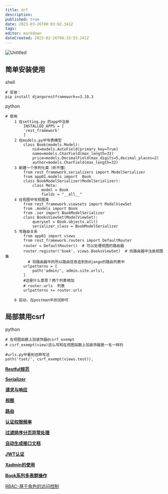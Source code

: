 ```yaml
---
title: drf
description: 
published: true
date: 2023-03-26T08:03:02.341Z
tags: 
editor: markdown
dateCreated: 2023-02-26T08:33:55.241Z
---
```


![Untitled](https://s3-us-west-2.amazonaws.com/secure.notion-static.com/cd75fe4f-8436-40f3-98d3-93a47f7dba12/Untitled.png)

## **简单安装使用**

shell

```
# 安装：
pip install djangorestframework==3.10.3
```

python

```
# 使用
    1 在setting.py 的app中注册
        INSTALLED_APPS = [
        'rest_framework'
        ]
    2 在models.py中写表模型
        class Book(models.Model):
            nid=models.AutoField(primary_key=True)
            name=models.CharField(max_length=32)
            price=models.DecimalField(max_digits=5,decimal_places=2)
            author=models.CharField(max_length=32)
    3 新建一个序列化类（听不懂）
        from rest_framework.serializers import ModelSerializer
        from app01.models import  Book
        class BookModelSerializer(ModelSerializer):
            class Meta:
                model = Book
                fields = "__all__"
    4 在视图中写视图类
        from rest_framework.viewsets import ModelViewSet
        from .models import Book
        from .ser import BookModelSerializer
        class BooksViewSet(ModelViewSet):
            queryset = Book.objects.all()
            serializer_class = BookModelSerializer
    5 写路由关系
        from app01 import views
        from rest_framework.routers import DefaultRouter
        router = DefaultRouter()  # 可以处理视图的路由器
        router.register('book', views.BooksViewSet)  # 向路由器中注册视图集
          # 将路由器中的所以路由信息追到到django的路由列表中
        urlpatterns = [
            path('admin/', admin.site.urls),
        ]
        #这是什么意思？两个列表相加
        # router.urls  列表
        urlpatterns += router.urls

    6 启动，在postman中测试即可
```

## **局部禁用csrf**

python

```
# 在视图函数上加装饰器@csrf_exempt
# csrf_exempt(view)这么写和在视图函数上加装饰器是一毛一样的

#urls.py中看到这种写法
path('tset/', csrf_exempt(views.test)),
```

**[Restful规范](https://www.notion.so/Restful-f237bc50842646a987fc1ee4f6022621)**

**[Serializer](https://www.notion.so/Serializer-501612d858e04385a02a1bf7bc9dbf7f)**

**[请求与响应](https://www.notion.so/5811b8fc72ff4458bd58009b6b748023)**

**[视图](https://www.notion.so/22ed3bd016d74f53a041c5dd91295893)**

**[路由](https://www.notion.so/3b9342f10a464c29875f95a048585f13)**

**[认证权限频率](https://www.notion.so/45d93a27a61a454e839b386fa957aed2)**

**[过滤排序分页异常处理](https://www.notion.so/3a1a47f39ffb421da6d9634246cb862d)**

**[自动生成接口文档](https://www.notion.so/d42df8e207514f04bdf7d5a2f8e6c85e)**

**[JWT认证](https://www.notion.so/JWT-bf563cc20ce54434b1f0a4014423d578)**

**[Xadmin的使用](https://www.notion.so/Xadmin-8fb7333bdfb34998a4063385369138c5)**

**[Book系列多表群操作](https://www.notion.so/Book-c22aaf7885e9461c8fb2d957d7583e3f)**

[RBAC-基于角色的访问控制](https://www.notion.so/RBAC-29e30fe6a5ee4032a71bd4b1308c9168)